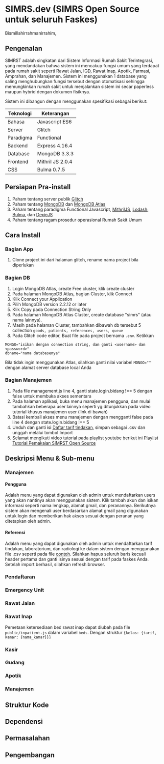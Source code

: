 # SIMRS.dev (SIMRS Open Source untuk seluruh Faskes)

Bismillahirrahmanirrahim,
## Pengenalan
SIMRST adalah singkatan dari Sistem Informasi Rumah Sakit Terintegrasi, yang mendandakan bahwa sistem ini mencakup fungsi umum yang terdapat pada rumah sakit seperti Rawat Jalan, IGD, Rawat Inap, Apotik, Farmasi, Amprahan, dan Manajemen. Sistem ini menggunakan 1 database yang saling menghubungkan fungsi tersebut dengan otomatisasi sehingga memungkinkan rumah sakit untuk menjalankan sistem ini secar paperless maupun hybrid dengan dokumen fisiknya.

Sistem ini dibangun dengan menggunakan spesifikasi sebagai berikut:

|Teknologi|Keterangan|
|--|--|
|Bahasa|Javascript ES6|
|Server|Glitch|
|Paradigma|Functional|
|Backend|Express 4.16.4|
|Database|MongoDB 3.3.3|
|Frontend|Mithril JS 2.0.4|
|CSS|Bulma 0.7.5|

## Persiapan Pra-install
1. Paham tentang server publik [Glitch](https://glitch.com/)
2. Paham tentang [MongoDB](https://docs.mongodb.com/) dan [MongoDB Atlas](https://www.mongodb.com/cloud/atlas)
3. Paham tentang paradigma Functional Javascript, [MithrilJS](https://mithril.js.org/), [Lodash](https://lodash.com/docs/4.17.15), [Bulma](https://bulma.io/), dan [DexieJS](https://dexie.org/)
4. Paham tentang ragam prosedur operasional Rumah Sakit Umum

## Cara Install
### Bagian App
1. Clone project ini dari halaman glitch, rename nama project bila diperlukan

### Bagian DB
1. Login MongoDB Atlas, create Free cluster, klik create cluster
2. Pada halaman MongoDB Atlas, bagian Cluster, klik Connect
3. Klik Connect your Application
4. Pilih MongoDB version 2.2.12 or later
5. Klik Copy pada Connection String Only
6. Pada halaman MongoDB Atlas Cluster, create database "simrs" (atau nama lainnya).
7. Masih pada halaman Cluster, tambahkan dibawah db tersebut 5 collection
    `goods, patients, references, users, queue`
8. Pada Glitch code editor, Buat file pada project bernama `.env`. Ketikkan
```
MONGO="isikan dengan connection string, dan ganti <username> dan <password>"
dbname="nama databasenya"
```
Bila tidak ingin menggunakan Atlas, silahkan ganti nilai variabel `MONGO=""`
dengan alamat server database local Anda

### Bagian Manajemen
1. Pada file management.js line 4, ganti state.login.bidang !== 5 dengan false untuk membuka akses sementara
2. Pada halaman aplikasi, buka menu manajemen pengguna, dan mulai tambahkan beberapa user lainnya seperti yg ditunjukkan pada video tutorial khusus manajemen user (link di bawah)
3. Batasi kembali akses menu manajemen dengan mengganti false pada line 4 dengan state.login.bidang !== 5
4. Unduh dan ganti isi [Daftar tarif tindakan](https://docs.google.com/spreadsheets/d/1jtkgvq5SgWsljqtk0ZxkPW4fV-eZlAy5EjkzU41flSQ/edit?usp=sharing), simpan sebagai .csv dan unggah melalui tombol Import
5. Selamat mengikuti video tutorial pada playlist youtube berikut ini [Playlist Tutorial Pemakaian SIMRST Open Source](https://www.youtube.com/playlist?list=PL4oE8OvUySlyfGzQTu8kN9sPWWfcn_wSZ)

## Deskripsi Menu & Sub-menu

### Manajemen
#### Pengguna
Adalah menu yang dapat digunakan oleh admin untuk mendaftarkan users yang akan nantinya akan menggunakan sistem. Klik tambah akun dan isikan informasi seperti nama lengkap, alamat gmail, dan peranannya. Berikutnya sistem akan mengenali user berdasarkan alamat gmail yang digunakan untuk login dan memberikan hak akses sesuai dengan peranan yang ditetapkan oleh admin.
#### Referensi
Adalah menu yang dapat digunakan oleh admin untuk mendaftarkan tarif tindakan, laboratorium, dan radiologi ke dalam sistem dengan menggunakan file .csv seperti pada file [contoh](https://drive.google.com/open?id=1jtkgvq5SgWsljqtk0ZxkPW4fV-eZlAy5EjkzU41flSQ). Silahkan hapus seluruh baris kecuali header pertama dan ganti isinya sesuai dengan tarif pada faskes Anda. Setelah import berhasil, silahkan refresh browser.
### Pendaftaran
### Emergency Unit
### Rawat Jalan
### Rawat Inap
Pemetaan ketersediaan bed rawat inap dapat diubah pada file `public/inpatient.js` dalam variabel `beds`. Dengan struktur `{kelas: {tarif, kamar: {nama_kamar}}}`
### Kasir
### Gudang
### Apotik
### Manajemen

## Struktur Kode
## Dependensi
## Permasalahan
## Pengembangan
